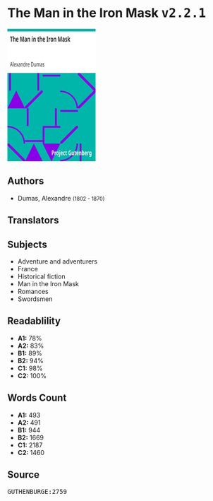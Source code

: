 # The Man in the Iron Mask <kbd>v2.2.1</kbd>

![](./cover.medium.jpg "")

## Authors


 - Dumas, Alexandre <small>(1802 - 1870)</small>

## Translators



## Subjects


 - Adventure and adventurers
 - France
 - Historical fiction
 - Man in the Iron Mask
 - Romances
 - Swordsmen

## Readablility


 - **A1:** 78%
 - **A2:** 83%
 - **B1:** 89%
 - **B2:** 94%
 - **C1:** 98%
 - **C2:** 100%

## Words Count


 - **A1:** 493
 - **A2:** 491
 - **B1:** 944
 - **B2:** 1669
 - **C1:** 2187
 - **C2:** 1460

## Source


<kbd>GUTHENBURGE:2759</kbd>
